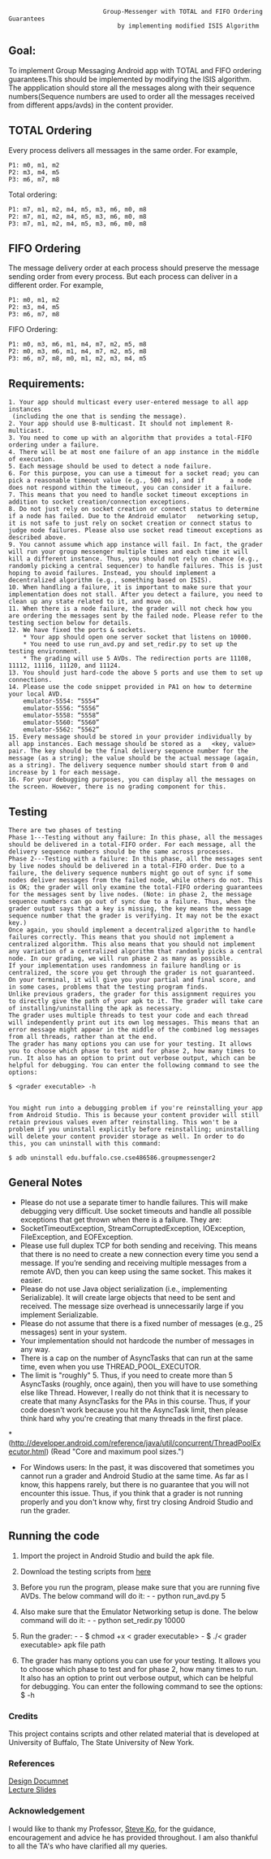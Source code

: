                               Group-Messenger with TOTAL and FIFO Ordering Guarantees
                                  by implementing modified ISIS Algorithm
                                        
                                        

## Goal:

To implement Group Messaging Android app with TOTAL and FIFO ordering guarantees.This should be implemented by modifying the ISIS algorithm. The appplication should store all the messages along with their sequence numbers(Sequence numbers are used to order all the messages received from different apps/avds) in the content provider.

## TOTAL Ordering
Every process delivers all messages in the same order.
For example,
```
P1: m0, m1, m2
P2: m3, m4, m5
P3: m6, m7, m8
```
Total ordering:
```
P1: m7, m1, m2, m4, m5, m3, m6, m0, m8
P2: m7, m1, m2, m4, m5, m3, m6, m0, m8
P3: m7, m1, m2, m4, m5, m3, m6, m0, m8
```
## FIFO Ordering

The message delivery order at each process should preserve the message sending order from every process. But each process can deliver in a different order.
For example,
```
P1: m0, m1, m2
P2: m3, m4, m5
P3: m6, m7, m8
```
FIFO Ordering:
```
P1: m0, m3, m6, m1, m4, m7, m2, m5, m8
P2: m0, m3, m6, m1, m4, m7, m2, m5, m8
P3: m6, m7, m8, m0, m1, m2, m3, m4, m5
```
## Requirements:
```
1. Your app should multicast every user-entered message to all app instances 
 (including the one that is sending the message). 
2. Your app should use B-multicast. It should not implement R-multicast.
3. You need to come up with an algorithm that provides a total-FIFO ordering under a failure.
4. There will be at most one failure of an app instance in the middle of execution.  
5. Each message should be used to detect a node failure.
6. For this purpose, you can use a timeout for a socket read; you can pick a reasonable timeout value (e.g., 500 ms), and if       a node does not respond within the timeout, you can consider it a failure.
7. This means that you need to handle socket timeout exceptions in addition to socket creation/connection exceptions.
8. Do not just rely on socket creation or connect status to determine if a node has failed. Due to the Android emulator   networking setup, it is not safe to just rely on socket creation or connect status to judge node failures. Please also use socket read timeout exceptions as described above.
9. You cannot assume which app instance will fail. In fact, the grader will run your group messenger multiple times and each time it will kill a different instance. Thus, you should not rely on chance (e.g., randomly picking a central sequencer) to handle failures. This is just hoping to avoid failures. Instead, you should implement a decentralized algorithm (e.g., something based on ISIS).
10. When handling a failure, it is important to make sure that your implementation does not stall. After you detect a failure, you need to clean up any state related to it, and move on.
11. When there is a node failure, the grader will not check how you are ordering the messages sent by the failed node. Please refer to the testing section below for details.
12. We have fixed the ports & sockets.
    * Your app should open one server socket that listens on 10000.
    * You need to use run_avd.py and set_redir.py to set up the testing environment.
    * The grading will use 5 AVDs. The redirection ports are 11108, 11112, 11116, 11120, and 11124.
13. You should just hard-code the above 5 ports and use them to set up connections.
14. Please use the code snippet provided in PA1 on how to determine your local AVD.
    emulator-5554: “5554”
    emulator-5556: “5556”
    emulator-5558: “5558”
    emulator-5560: “5560”
    emulator-5562: “5562”
15. Every message should be stored in your provider individually by all app instances. Each message should be stored as a   <key, value> pair. The key should be the final delivery sequence number for the message (as a string); the value should be the actual message (again, as a string). The delivery sequence number should start from 0 and increase by 1 for each message.
16. For your debugging purposes, you can display all the messages on the screen. However, there is no grading component for this.

```

## Testing

```
There are two phases of testing
Phase 1---Testing without any failure: In this phase, all the messages should be delivered in a total-FIFO order. For each message, all the delivery sequence numbers should be the same across processes.
Phase 2---Testing with a failure: In this phase, all the messages sent by live nodes should be delivered in a total-FIFO order. Due to a failure, the delivery sequence numbers might go out of sync if some nodes deliver messages from the failed node, while others do not. This is OK; the grader will only examine the total-FIFO ordering guarantees for the messages sent by live nodes. (Note: in phase 2, the message sequence numbers can go out of sync due to a failure. Thus, when the grader output says that a key is missing, the key means the message sequence number that the grader is verifying. It may not be the exact key.)
Once again, you should implement a decentralized algorithm to handle failures correctly. This means that you should not implement a centralized algorithm. This also means that you should not implement any variation of a centralized algorithm that randomly picks a central node. In our grading, we will run phase 2 as many as possible.
If your implementation uses randomness in failure handling or is centralized, the score you get through the grader is not guaranteed.
On your terminal, it will give you your partial and final score, and in some cases, problems that the testing program finds.
Unlike previous graders, the grader for this assignment requires you to directly give the path of your apk to it. The grader will take care of installing/uninstalling the apk as necessary.
The grader uses multiple threads to test your code and each thread will independently print out its own log messages. This means that an error message might appear in the middle of the combined log messages from all threads, rather than at the end.
The grader has many options you can use for your testing. It allows you to choose which phase to test and for phase 2, how many times to run. It also has an option to print out verbose output, which can be helpful for debugging. You can enter the following command to see the options:

$ <grader executable> -h


You might run into a debugging problem if you're reinstalling your app from Android Studio. This is because your content provider will still retain previous values even after reinstalling. This won't be a problem if you uninstall explicitly before reinstalling; uninstalling will delete your content provider storage as well. In order to do this, you can uninstall with this command:

$ adb uninstall edu.buffalo.cse.cse486586.groupmessenger2
```
## General Notes


* Please do not use a separate timer to handle failures. This will make debugging very difficult. Use socket timeouts and handle all possible exceptions that get thrown when there is a failure. They are:
* SocketTimeoutException, StreamCorruptedException, IOException, FileException, and EOFException.
* Please use full duplex TCP for both sending and receiving. This means that there is no need to create a new connection every time you send a message. If you’re sending and receiving multiple messages from a remote AVD, then you can keep using the same socket. This makes it easier.
* Please do not use Java object serialization (i.e., implementing Serializable). It will create large objects 
that need to be sent and received. The message size overhead is unnecessarily large if you implement Serializable.
* Please do not assume that there is a fixed number of messages (e.g., 25 messages) sent in your system.
* Your implementation should not hardcode the number of messages in any way.
* There is a cap on the number of AsyncTasks that can run at the same time, even when you use THREAD_POOL_EXECUTOR.
* The limit is "roughly" 5. Thus, if you need to create more than 5 AsyncTasks (roughly, once again), 
then you will have to use something else like Thread. However, I really do not think that it is necessary to create that many AsyncTasks for the PAs in this course. Thus, if your code doesn't work because you hit the AsyncTask limit, then please think hard why you're creating that many threads in the first place.

*(http://developer.android.com/reference/java/util/concurrent/ThreadPoolExecutor.html)
(Read "Core and maximum pool sizes.")
* For Windows users: In the past, it was discovered that sometimes you cannot run a grader and Android Studio at the same time. As far as I know, this happens rarely, but there is no guarantee that you will not encounter this issue. Thus, if you think that a grader is not running properly and you don't know why,
first try closing Android Studio and run the grader.

## Running the code

1. Import the project in Android Studio and build the apk file.
2. Download the testing scripts from [here](https://github.com/Aman020/Group-Messenger/tree/master/Testing%20Scripts)

3. Before you run the program, please make sure that you are running five AVDs. The below command will do it: - - python run_avd.py 5
4. Also make sure that the Emulator Networking setup is done. The below command will do it: - - python set_redir.py 10000
5. Run the grader: - - $ chmod +x < grader executable> - $ ./< grader executable> apk file path
6. The grader has many options you can use for your testing. It allows you to choose which phase to test and for phase 2, how many times to run. It also has an option to print out verbose output, which can be helpful for debugging. You can enter the following command to see the options:
$ <grader executable> -h

### Credits

This project contains scripts and other related material that is developed at University of Buffalo, The State University of New York.

### References

[Design Documnet](https://docs.google.com/document/d/1xgXwZ6GYA152WT3K0B1MPP7F0mf0sPCPzfqr528pO5Y/edit#) <br/>
[Lecture Slides](https://cse.buffalo.edu/~stevko/courses/cse486/spring19/lectures/11-multicast1.pdf)

### Acknowledgement

I would like to thank my Professor, [Steve Ko](https://nsr.cse.buffalo.edu/?page_id=272), for the  guidance, encouragement and advice he has provided throughout. I am also thankful to all the TA's who have clarified all my queries.
